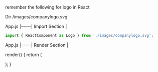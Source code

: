 remember the following for logo in React


Dir
/images/companylogo.svg


App.js |-----| Import Section |

```js
import { ReactComponent as Logo } from './images/companylogo.svg';
```

App.js |-----| Render Section |


  render() {
    return (
      <div className="App">
        <Logo className="logoStyle" />
      </div>
    );
  }